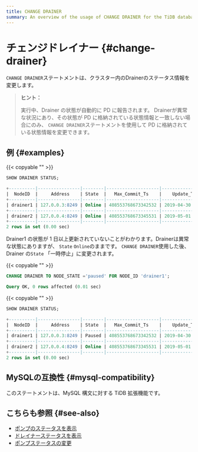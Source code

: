 ```yaml
---
title: CHANGE DRAINER
summary: An overview of the usage of CHANGE DRAINER for the TiDB database.
---
```


# チェンジドレイナー {#change-drainer}

`CHANGE DRAINER`ステートメントは、クラスター内のDrainerのステータス情報を変更します。

> **ヒント：**
>
> 実行中、Drainer の状態が自動的に PD に報告されます。 Drainerが異常な状況にあり、その状態が PD に格納されている状態情報と一致しない場合にのみ、 `CHANGE DRAINER`ステートメントを使用して PD に格納されている状態情報を変更できます。

## 例 {#examples}

{{< copyable "" >}}

```sql
SHOW DRAINER STATUS;
```

```sql
+----------|----------------|--------|--------------------|---------------------|
|  NodeID  |     Address    | State  |   Max_Commit_Ts    |    Update_Time      |
+----------|----------------|--------|--------------------|---------------------|
| drainer1 | 127.0.0.3:8249 | Online | 408553768673342532 | 2019-04-30 00:00:03 |
+----------|----------------|--------|--------------------|---------------------|
| drainer2 | 127.0.0.4:8249 | Online | 408553768673345531 | 2019-05-01 00:00:04 |
+----------|----------------|--------|--------------------|---------------------|
2 rows in set (0.00 sec)
```

Drainer1 の状態が 1 日以上更新されていないことがわかります。Drainerは異常な状態にありますが、 `State` `Online`のままです。 `CHANGE DRAINER`使用した後、Drainer の`State` 「一時停止」に変更されます。

{{< copyable "" >}}

```sql
CHANGE DRAINER TO NODE_STATE ='paused' FOR NODE_ID 'drainer1';
```

```sql
Query OK, 0 rows affected (0.01 sec)
```

{{< copyable "" >}}

```sql
SHOW DRAINER STATUS;
```

```sql
+----------|----------------|--------|--------------------|---------------------|
|  NodeID  |     Address    | State  |   Max_Commit_Ts    |    Update_Time      |
+----------|----------------|--------|--------------------|---------------------|
| drainer1 | 127.0.0.3:8249 | Paused | 408553768673342532 | 2019-04-30 00:00:03 |
+----------|----------------|--------|--------------------|---------------------|
| drainer2 | 127.0.0.4:8249 | Online | 408553768673345531 | 2019-05-01 00:00:04 |
+----------|----------------|--------|--------------------|---------------------|
2 rows in set (0.00 sec)
```

## MySQLの互換性 {#mysql-compatibility}

このステートメントは、MySQL 構文に対する TiDB 拡張機能です。

## こちらも参照 {#see-also}

-   [ポンプのステータスを表示](/sql-statements/sql-statement-show-pump-status.md)
-   [ドレイナーステータスを表示](/sql-statements/sql-statement-show-drainer-status.md)
-   [ポンプステータスの変更](/sql-statements/sql-statement-change-pump.md)
